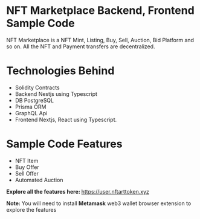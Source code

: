 # NFT Marketplace Backend, Frontend Sample Code
NFT Marketplace is a NFT Mint, Listing, Buy, Sell, Auction, Bid Platform and so on.
All the NFT and Payment transfers are decentralized. 

# Technologies Behind
 - Solidity Contracts
 - Backend Nestjs using Typescript 
 - DB PostgreSQL
 - Prisma ORM
 - GraphQL Api
 - Frontend Nextjs, React using Typescript.

# Sample Code Features
- NFT Item
- Buy Offer
- Sell Offer
- Automated Auction

<b>Explore all the features here: </b>
https://user.nftarttoken.xyz

<b>Note: </b> 
You will need to install <b>Metamask</b> web3 wallet browser extension to explore the features

